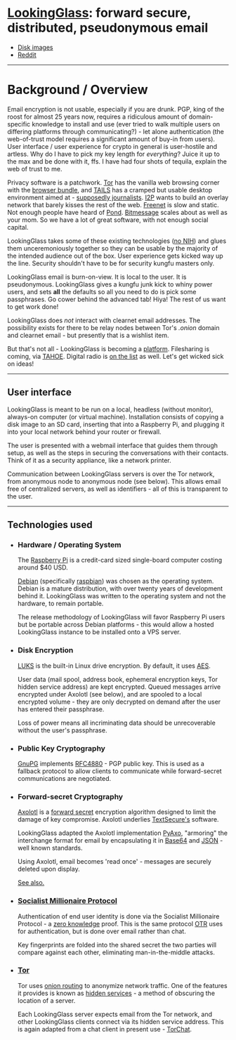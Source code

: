 # [LookingGlass](http://lookingglass.email/): forward secure, distributed, pseudonymous email

* [Disk images](http://lookingglass.email/)
* [Reddit](http://reddit.com/r/lookingglass/)

---

# Background / Overview

  Email encryption is not usable, especially if you are drunk.  PGP, king of the roost for almost 25 years now, requires a ridiculous amount of domain-specific knowledge to install and use (ever tried to walk multiple users on differing platforms through communicating?) - let alone authentication (the web-of-trust model requires a significant amount of buy-in from users).  User interface / user experience for crypto in general is user-hostile and artless.  Why do I have to pick my key length for *everything*?  Juice it up to the max and be done with it, ffs.  I have had four shots of tequila, explain the web of trust to me.
  
  Privacy software is a patchwork.  [Tor](https://www.torproject.org/) has the vanilla web browsing corner with the [browser bundle](https://www.torproject.org/projects/torbrowser.html), and [TAILS](https://tails.boum.org/) has a cramped but usable desktop environment aimed at - [supposedly journalists](https://en.wikipedia.org/wiki/Glenn_Greenwald#Contact_with_Edward_Snowden).  [I2P](https://geti2p.net/) wants to build an overlay network that barely kisses the rest of the web.  [Freenet](https://freenetproject.org/) is slow and static.  Not enough people have heard of [Pond](https://pond.imperialviolet.org/).  [Bitmessage](https://bitmessage.org/wiki/Main_Page) scales about as well as your mom.  So we have a lot of great software, with not enough social capital.

  LookingGlass takes some of these existing technologies ([no NIH](https://www.schneier.com/blog/archives/2011/04/schneiers_law.html)) and glues them unceremoniously together so they can be usable by the majority of the intended audience out of the box.  User experience gets kicked way up the line.  Security shouldn't have to be for security kungfu masters only.

  LookingGlass email is burn-on-view.  It is local to the user.  It is pseudonymous.  LookingGlass gives a kungfu junk kick to whiny power users, and sets **all** the defaults so all you need to do is pick some passphrases.  Go cower behind the advanced tab!  Hiya!  The rest of us want to get work done!

  LookingGlass does *not* interact with clearnet email addresses.  The possibility exists for there to be relay nodes between Tor's _.onion_ domain and clearnet email - but presently that is a wishlist item.

  But that's not all - LookingGlass is becoming a [platform](http://globalguerrillas.typepad.com/globalguerrillas/2008/08/the-resilient-1.html).  Filesharing is coming, via [TAHOE](https://www.tahoe-lafs.org/).  Digital radio is [on the list](http://www.w1hkj.com/download.html) as well.  Let's get wicked sick on ideas!

---

## User interface

  LookingGlass is meant to be run on a local, headless (without monitor), always-on computer (or virtual machine).  Installation consists of copying a disk image to an SD card, inserting that into a Raspberry Pi, and plugging it into your local network behind your router or firewall.
  
  The user is presented with a webmail interface that guides them through setup, as well as the steps in securing the conversations with their contacts.  Think of it as a security appliance, like a network printer.

  Communication between LookingGlass servers is over the Tor network, from anonymous node to anonymous node (see below).  This allows email free of centralized servers, as well as identifiers - all of this is transparent to the user.

---

## Technologies used

* ### Hardware / Operating System

  The [Raspberry Pi](http://www.raspberrypi.org/) is a credit-card sized single-board computer costing around $40 USD.
  
  [Debian](https://www.debian.org/) (specifically [raspbian](http://www.raspbian.org/)) was chosen as the operating system.  Debian is a mature distribution, with over twenty years of development behind it.  LookingGlass was written to the operating system and not the hardware, to remain portable.
  
  The release methodology of LookingGlass will favor Raspberry Pi users but be portable across Debian platforms - this would allow a hosted LookingGlass instance to be installed onto a VPS server.

* ### Disk Encryption

  [LUKS](https://en.wikipedia.org/wiki/Linux_Unified_Key_Setup) is the built-in Linux drive encryption.  By default, it uses [AES](http://en.wikipedia.org/wiki/Advanced_Encryption_Standard).

  User data (mail spool, address book, ephemeral encryption keys, Tor hidden service address) are kept encrypted.  Queued messages arrive encrypted under Axolotl (see below), and are spooled to a local encrypted volume - they are only decrypted on demand after the user has entered their passphrase.
  
  Loss of power means all incriminating data should be unrecoverable without the user's passphrase.

* ### Public Key Cryptography

  [GnuPG](https://www.gnupg.org/) implements [RFC4880](https://www.ietf.org/rfc/rfc4880.txt) - PGP public key.  This is used as a fallback protocol to allow clients to communicate while forward-secret communications are negotiated.

* ### Forward-secret Cryptography

  [Axolotl](https://github.com/trevp/axolotl/wiki) is a [forward secret](https://en.wikipedia.org/wiki/Perfect_forward_secrecy) encryption algorithm designed to limit the damage of key compromise.  Axolotl underlies [TextSecure's](https://whispersystems.org/) software.
  
  LookingGlass adapted the Axolotl implementation [PyAxo](https://github.com/rxcomm/pyaxo), "armoring" the interchange format for email by encapsulating it in [Base64](https://en.wikipedia.org/wiki/Base64) and [JSON](https://en.wikipedia.org/wiki/JSON) - well known standards.

  Using Axolotl, email becomes 'read once' - messages are securely deleted upon display.

  [See also.](https://www.whispersystems.org/blog/advanced-ratcheting/)

* ### [Socialist Millionaire Protocol](http://twistedoakstudios.com/blog/Post3724_explain-it-like-im-five-the-socialist-millionaire-problem-and-secure-multi-party-computation)

  Authentication of end user identity is done via the Socialist Millionaire Protocol - a [zero knowledge](https://en.wikipedia.org/wiki/Zero-knowledge_proof) proof.  This is the same protocol [OTR](https://otr.cypherpunks.ca/Protocol-v3-4.0.0.html) uses for authentication, but is done over email rather than chat.
  
  Key fingerprints are folded into the shared secret the two parties will compare against each other, eliminating man-in-the-middle attacks.

* ### [Tor](https://www.torproject.org)

  Tor uses [onion routing](https://en.wikipedia.org/wiki/Onion_routing) to anonymize network traffic.  One of the features it provides is known as [hidden services](https://www.torproject.org/docs/hidden-services.html.en) - a method of obscuring the location of a server.

  Each LookingGlass server expects email from the Tor network, and other LookingGlass clients connect via its hidden service address.  This is again adapted from a chat client in present use - [TorChat](https://en.wikipedia.org/wiki/TorChat).
